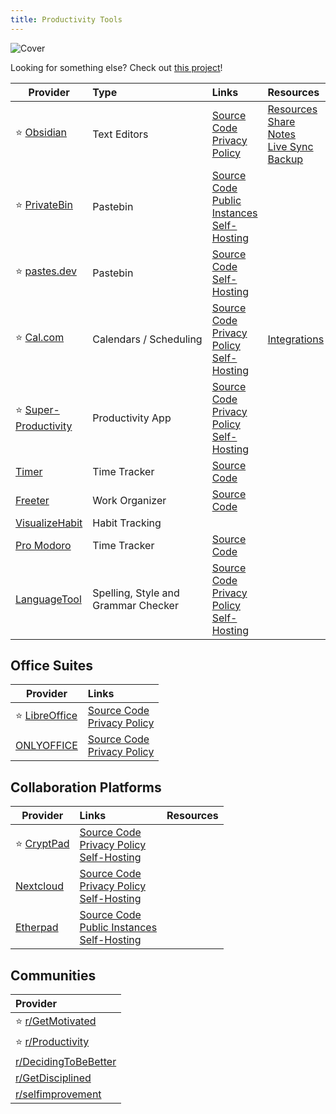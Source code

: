 ```yaml
---
title: Productivity Tools
---
```


![Cover](../../assets/productivity-tools.png)

Looking for something else? Check out [this project](https://productiveprivacy.com/)!

| Provider | Type | Links | Resources |
| --- | :-- | :-- | :-- |
| :star: [Obsidian](https://obsidian.md/) | Text Editors | [Source Code](https://github.com/obsidianmd)<br/>[Privacy Policy](https://obsidian.md/privacy) | [Resources](https://github.com/kmaasrud/awesome-obsidian)<br/>[Share Notes](https://noteshare.space/)<br/>[Live Sync](https://github.com/vrtmrz/obsidian-livesync)<br/>[Backup](https://github.com/Vinzent03/obsidian-git)
| :star: [PrivateBin](https://privatebin.info/) | Pastebin | [Source Code](https://github.com/PrivateBin/PrivateBin)<br/>[Public Instances](https://privatebin.info/directory/)<br/>[Self-Hosting](https://github.com/PrivateBin/PrivateBin/blob/master/doc/Installation.md#installation)
| :star: [pastes.dev](https://pastes.dev/) | Pastebin | [Source Code](https://github.com/lucko/paste)<br/>[Self-Hosting](https://github.com/lucko/paste?tab=readme-ov-file#host-your-own)
| :star: [Cal.com](https://cal.com/) | Calendars&nbsp;/&nbsp;Scheduling | [Source Code](https://github.com/calcom/cal.com)<br/>[Privacy Policy](https://cal.com/privacy)<br/>[Self-Hosting](https://github.com/calcom/cal.com?tab=readme-ov-file#deployment) | [Integrations](https://github.com/calcom/cal.com?tab=readme-ov-file#integrations) 
| :star: [Super-Productivity](https://super-productivity.com/) | Productivity App | [Source Code](https://github.com/johannesjo/super-productivity)<br/>[Privacy Policy](https://super-productivity.com/private-policy/)<br/>[Self-Hosting](https://github.com/johannesjo/super-productivity?tab=readme-ov-file#run-as-docker-container) |
| [Timer](https://klaster1.github.io/timer-5/active) | Time Tracker | [Source Code](https://klaster1.github.io/timer-5/active) |
| [Freeter](https://freeter.io/) | Work Organizer | [Source Code](https://github.com/FreeterApp/Freeter) |
| [VisualizeHabit](https://visualizehabit.com/app) | Habit Tracking | |
| [Pro Modoro](https://pro-modoro.xyz/) | Time Tracker | [Source Code](https://github.com/visualway/pro-modoro)
| [LanguageTool](https://languagetool.org/) | Spelling, Style and Grammar Checker | [Source Code](https://github.com/languagetool-org)<br/>[Privacy Policy](https://languagetool.org/legal/privacy)<br/>[Self-Hosting](https://github.com/languagetool-org/languagetool?tab=readme-ov-file#docker) |

## Office Suites

| Provider | Links |
| --- | :-- |
| :star: [LibreOffice](https://libreoffice.org/) | [Source Code](https://libreoffice.org/about-us/source-code)<br/>[Privacy Policy](https://libreoffice.org/about-us/privacy/privacy-policy-en)
| [ONLYOFFICE](https://www.onlyoffice.com/) | [Source Code](https://github.com/ONLYOFFICE/)<br/>[Privacy Policy](https://forum.onlyoffice.com/t/privacy-policy/6)

## Collaboration Platforms

| Provider | Links | Resources
| --- | :-- | :-- |
| :star: [CryptPad](https://cryptpad.fr/) | [Source Code](https://github.com/xwiki-labs/cryptpad)<br/>[Privacy Policy](https://cryptpad.fr/pad/#/2/pad/view/GcNjAWmK6YDB3EO2IipRZ0fUe89j43Ryqeb4fjkjehE)<br/>[Self-Hosting](https://docs.cryptpad.org/en/admin_guide/)
| [Nextcloud](https://nextcloud.com/) | [Source Code](https://github.com/nextcloud)<br/>[Privacy Policy](https://nextcloud.com/privacy)<br/>[Self-Hosting](https://docs.nextcloud.com/server/latest/admin_manual/installation/)
| [Etherpad](https://etherpad.org/) | [Source Code](https://github.com/ether/etherpad-lite)<br/>[Public Instances](https://github.com/ether/etherpad-lite/wiki/Sites-That-Run-Etherpad#sites-that-run-etherpad)<br/>[Self-Hosting](https://github.com/ether/etherpad-lite?tab=readme-ov-file#installation)

## Communities
| Provider |
| :-- |
| :star: [r/GetMotivated](https://www.reddit.com/r/GetMotivated/)
| :star: [r/Productivity](https://www.reddit.com/r/productivity/)
| [r/DecidingToBeBetter](https://www.reddit.com/r/DecidingToBeBetter/)
| [r/GetDisciplined](https://www.reddit.com/r/getdisciplined/)
| [r/selfimprovement](https://www.reddit.com/r/selfimprovement/)
